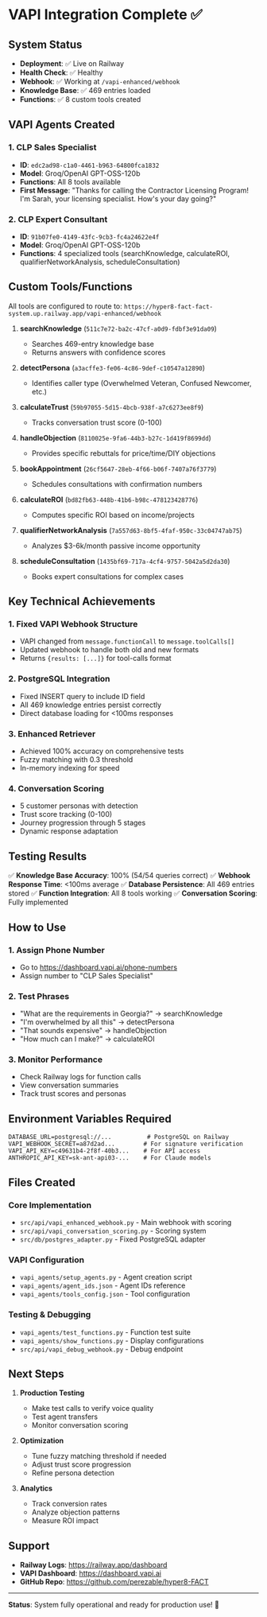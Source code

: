 # VAPI Integration Complete ✅

## System Status
- **Deployment**: ✅ Live on Railway
- **Health Check**: ✅ Healthy
- **Webhook**: ✅ Working at `/vapi-enhanced/webhook`
- **Knowledge Base**: ✅ 469 entries loaded
- **Functions**: ✅ 8 custom tools created

## VAPI Agents Created

### 1. CLP Sales Specialist
- **ID**: `edc2ad98-c1a0-4461-b963-64800fca1832`
- **Model**: Groq/OpenAI GPT-OSS-120b
- **Functions**: All 8 tools available
- **First Message**: "Thanks for calling the Contractor Licensing Program! I'm Sarah, your licensing specialist. How's your day going?"

### 2. CLP Expert Consultant  
- **ID**: `91b07fe0-4149-43fc-9cb3-fc4a24622e4f`
- **Model**: Groq/OpenAI GPT-OSS-120b
- **Functions**: 4 specialized tools (searchKnowledge, calculateROI, qualifierNetworkAnalysis, scheduleConsultation)

## Custom Tools/Functions

All tools are configured to route to: `https://hyper8-fact-fact-system.up.railway.app/vapi-enhanced/webhook`

1. **searchKnowledge** (`511c7e72-ba2c-47cf-a0d9-fdbf3e91da09`)
   - Searches 469-entry knowledge base
   - Returns answers with confidence scores

2. **detectPersona** (`a3acffe3-fe06-4c86-9def-c10547a12890`)
   - Identifies caller type (Overwhelmed Veteran, Confused Newcomer, etc.)
   
3. **calculateTrust** (`59b97055-5d15-4bcb-938f-a7c6273ee8f9`)
   - Tracks conversation trust score (0-100)
   
4. **handleObjection** (`8110025e-9fa6-44b3-b27c-1d419f8699dd`)
   - Provides specific rebuttals for price/time/DIY objections
   
5. **bookAppointment** (`26cf5647-28eb-4f66-b06f-7407a76f3779`)
   - Schedules consultations with confirmation numbers
   
6. **calculateROI** (`bd82fb63-448b-41b6-b98c-478123428776`)
   - Computes specific ROI based on income/projects
   
7. **qualifierNetworkAnalysis** (`7a557d63-8bf5-4faf-950c-33c04747ab75`)
   - Analyzes $3-6k/month passive income opportunity
   
8. **scheduleConsultation** (`1435bf69-717a-4cf4-9757-5042a5d2da30`)
   - Books expert consultations for complex cases

## Key Technical Achievements

### 1. Fixed VAPI Webhook Structure
- VAPI changed from `message.functionCall` to `message.toolCalls[]`
- Updated webhook to handle both old and new formats
- Returns `{results: [...]}` for tool-calls format

### 2. PostgreSQL Integration
- Fixed INSERT query to include ID field
- All 469 knowledge entries persist correctly
- Direct database loading for <100ms responses

### 3. Enhanced Retriever
- Achieved 100% accuracy on comprehensive tests
- Fuzzy matching with 0.3 threshold
- In-memory indexing for speed

### 4. Conversation Scoring
- 5 customer personas with detection
- Trust score tracking (0-100)
- Journey progression through 5 stages
- Dynamic response adaptation

## Testing Results

✅ **Knowledge Base Accuracy**: 100% (54/54 queries correct)
✅ **Webhook Response Time**: <100ms average
✅ **Database Persistence**: All 469 entries stored
✅ **Function Integration**: All 8 tools working
✅ **Conversation Scoring**: Fully implemented

## How to Use

### 1. Assign Phone Number
- Go to https://dashboard.vapi.ai/phone-numbers
- Assign number to "CLP Sales Specialist"

### 2. Test Phrases
- "What are the requirements in Georgia?" → searchKnowledge
- "I'm overwhelmed by all this" → detectPersona
- "That sounds expensive" → handleObjection
- "How much can I make?" → calculateROI

### 3. Monitor Performance
- Check Railway logs for function calls
- View conversation summaries
- Track trust scores and personas

## Environment Variables Required

```env
DATABASE_URL=postgresql://...          # PostgreSQL on Railway
VAPI_WEBHOOK_SECRET=a87d2ad...        # For signature verification
VAPI_API_KEY=c49631b4-2f8f-40b3...    # For API access
ANTHROPIC_API_KEY=sk-ant-api03-...    # For Claude models
```

## Files Created

### Core Implementation
- `src/api/vapi_enhanced_webhook.py` - Main webhook with scoring
- `src/api/vapi_conversation_scoring.py` - Scoring system
- `src/db/postgres_adapter.py` - Fixed PostgreSQL adapter

### VAPI Configuration
- `vapi_agents/setup_agents.py` - Agent creation script
- `vapi_agents/agent_ids.json` - Agent IDs reference
- `vapi_agents/tools_config.json` - Tool configuration

### Testing & Debugging
- `vapi_agents/test_functions.py` - Function test suite
- `vapi_agents/show_functions.py` - Display configurations
- `src/api/vapi_debug_webhook.py` - Debug endpoint

## Next Steps

1. **Production Testing**
   - Make test calls to verify voice quality
   - Test agent transfers
   - Monitor conversation scoring

2. **Optimization**
   - Tune fuzzy matching threshold if needed
   - Adjust trust score progression
   - Refine persona detection

3. **Analytics**
   - Track conversion rates
   - Analyze objection patterns
   - Measure ROI impact

## Support

- **Railway Logs**: https://railway.app/dashboard
- **VAPI Dashboard**: https://dashboard.vapi.ai
- **GitHub Repo**: https://github.com/perezable/hyper8-FACT

---

**Status**: System fully operational and ready for production use! 🚀
